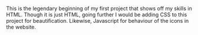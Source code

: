 This is the legendary beginning of my first project that shows off my skills in HTML.
Though it is just HTML, going further I would be adding CSS to this project for beautification.
Likewise, Javascript for behaviour of the icons in the website.

